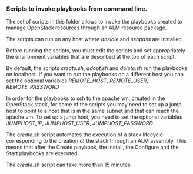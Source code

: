 ### Scripts to invoke playbooks from command line.

The set of scripts in this folder allows to invoke the playbooks created to manage OpenStack resources through an ALM resource package.

The scripts can run on any host where *ansible* and *sshpass* are installed.

Before running the scripts, you must edit the scripts and set appropriately the environment variables that are described at the top of each script. 

By default, the scripts *create.sh*, *adopt.sh* and *delete.sh* run the playbooks on localhost. If you want to run the playbooks on a different host you can set the optional variables *REMOTE_HOST*, *REMOTE_USER*, *REMOTE_PASSWORD*

In order for the playbooks to ssh to the apache vm, created in the OpenStack stack, for some of the scripts you may need to set up a jump host to point to a host that is in the same subnet and that can reach the apache vm.
To set up a jump host, you need to set the optional variables *JUMPHOST_IP*, *JUMPHOST_USER*, *JUMPHOST_PASSWORD*.

The *create.sh* script automates the execution of a stack lifecycle corresponding to the creation of the stack through an ALM assembly. This means that after the Create playbook, the Install, the Configure and the Start playbooks are executed.

The *create.sh* script can take more than 15 minutes.